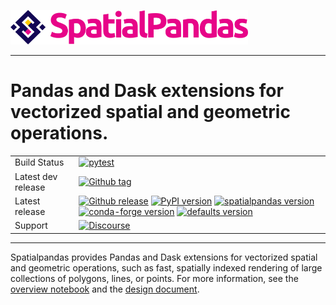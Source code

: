 <img src="https://github.com/holoviz/spatialpandas/raw/master/doc/_static/logo_horizontal.png" data-canonical-src="https://github.com/holoviz/spatialpandas/raw/master/doc/_static/logo_horizontal.png" width="380"/><br>

-----------------

# Pandas and Dask extensions for vectorized spatial and geometric operations.

|    |    |
| --- | --- |
| Build Status | [![pytest](https://github.com/holoviz/spatialpandas/workflows/pytest/badge.svg)](https://github.com/holoviz/spatialpandas/actions?query=workflow%3Apytest) |
| Latest dev release | [![Github tag](https://img.shields.io/github/tag/holoviz/spatialpandas.svg?label=tag&colorB=11ccbb)](https://github.com/holoviz/spatialpandas/tags)|
| Latest release | [![Github release](https://img.shields.io/github/release/holoviz/spatialpandas.svg?label=tag&colorB=11ccbb)](https://github.com/holoviz/spatialpandas/releases) [![PyPI version](https://img.shields.io/pypi/v/spatialpandas.svg?colorB=cc77dd)](https://pypi.python.org/pypi/spatialpandas) [![spatialpandas version](https://img.shields.io/conda/v/pyviz/spatialpandas.svg?colorB=4488ff&style=flat)](https://anaconda.org/pyviz/spatialpandas) [![conda-forge version](https://img.shields.io/conda/v/conda-forge/spatialpandas.svg?label=conda%7Cconda-forge&colorB=4488ff)](https://anaconda.org/conda-forge/spatialpandas) [![defaults version](https://img.shields.io/conda/v/anaconda/spatialpandas.svg?label=conda%7Cdefaults&style=flat&colorB=4488ff)](https://anaconda.org/anaconda/spatialpandas) |
| Support | [![Discourse](https://img.shields.io/discourse/status?server=https%3A%2F%2Fdiscourse.holoviz.org)](https://discourse.holoviz.org/) |

-----------------

Spatialpandas provides Pandas and Dask extensions for vectorized spatial and geometric operations, such as fast, spatially indexed rendering of large collections of polygons, lines, or points. For more information, see the [overview notebook](https://nbviewer.jupyter.org/github/holoviz/spatialpandas/blob/master/examples/Overview.ipynb) and the [design document](https://github.com/holoviz/spatialpandas/issues/1#issue-513306469).
